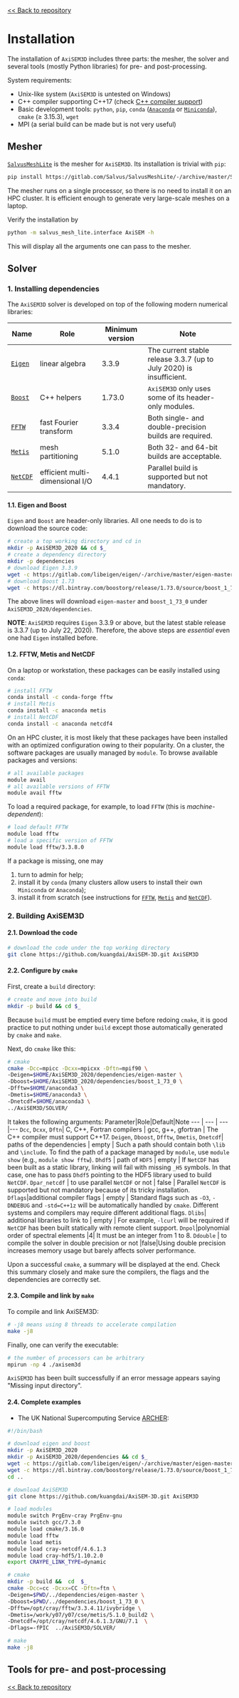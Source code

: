 [<< Back to repository](https://github.com/kuangdai/AxiSEM-3D)


# Installation
The installation of `AxiSEM3D` includes three parts: the mesher, the solver and several tools (mostly Python libraries) for pre- and post-processing.

System requirements:
* Unix-like system (`AxiSEM3D` is untested on Windows)
* C++ compiler supporting C++17 (check [C++ compiler support](https://en.cppreference.com/w/cpp/compiler_support))
* Basic development tools: `python`, `pip`, `conda` ([`Anaconda`](https://docs.anaconda.com/anaconda/install/) or [`Miniconda`](https://docs.conda.io/en/latest/miniconda.html)), `cmake` (≥ 3.15.3), `wget`
* MPI (a serial build can be made but is not very useful) 



## Mesher
[`SalvusMeshLite`](https://gitlab.com/Salvus/SalvusMeshLite) is the mesher for `AxiSEM3D`. Its installation is trivial with `pip`: 
```bash
pip install https://gitlab.com/Salvus/SalvusMeshLite/-/archive/master/SalvusMeshLite-master.zip
```
The mesher runs on a single processor, so there is no need to install it on an HPC cluster. It is efficient enough to generate very large-scale meshes on a laptop.

Verify the installation by
```bash
python -m salvus_mesh_lite.interface AxiSEM -h
```
This will display all the arguments one can pass to the mesher. 


## Solver

### 1. Installing dependencies

The `AxiSEM3D` solver is developed on top of the following modern numerical libraries:

Name|Role|Minimum version|Note
--- | --- | ---|---
[`Eigen`](http://eigen.tuxfamily.org/index.php?title=Main_Page) | linear algebra | 3.3.9 | The current stable release 3.3.7 (up to July 2020) is insufficient.
[`Boost`](https://www.boost.org/) | C++ helpers | 1.73.0 | `AxiSEM3D` only uses some of its header-only modules.
[`FFTW`](http://www.fftw.org/) | fast Fourier transform | 3.3.4 | Both single- and double-precision builds are required.
[`Metis`](http://glaros.dtc.umn.edu/gkhome/metis/metis/overview) | mesh partitioning | 5.1.0 | Both 32- and 64-bit builds are acceptable.
[`NetCDF`](https://www.unidata.ucar.edu/software/netcdf/docs/index.html) | efficient multi-dimensional I/O | 4.4.1 | Parallel build is supported but not mandatory.

#### 1.1. Eigen and Boost

`Eigen` and `Boost` are header-only libraries. All one needs to do is to download the source code:
```bash
# create a top working directory and cd in
mkdir -p AxiSEM3D_2020 && cd $_
# create a dependency directory
mkdir -p dependencies
# download Eigen 3.3.9
wget -c https://gitlab.com/libeigen/eigen/-/archive/master/eigen-master.tar.bz2 -O - | tar -jx -C ./dependencies
# download Boost 1.73
wget -c https://dl.bintray.com/boostorg/release/1.73.0/source/boost_1_73_0.tar.bz2 -O - | tar -jx ./dependencies
```
The above lines will download `eigen-master`  and `boost_1_73_0` under `AxiSEM3D_2020/dependencies`.

<strong>NOTE</strong>: `AxiSEM3D` requires `Eigen` 3.3.9 or above, but the latest stable release is 3.3.7 (up to July 22, 2020). Therefore, the above steps are *essential* even one had `Eigen` installed before.


#### 1.2. FFTW, Metis and NetCDF
On a laptop or workstation, these packages can be easily installed using `conda`:

```bash
# install FFTW
conda install -c conda-forge fftw
# install Metis
conda install -c anaconda metis
# install NetCDF
conda install -c anaconda netcdf4
```

On an HPC cluster, it is most likely that these packages have been installed with an optimized configuration owing to their popularity. On a cluster, the software packages are usually managed by `module`.  To browse available packages and versions:
```bash
# all available packages
module avail
# all available versions of FFTW
module avail fftw
```

To load a required package, for example, to load `FFTW` (this is *machine-dependent*):
```bash
# load default FFTW
module load fftw
# load a specific version of FFTW
module load fftw/3.3.8.0
```

If a package is missing, one may 
1. turn to admin for help;
2. install it by `conda` (many clusters allow users to install their own `Miniconda` or `Anaconda`);
3. install it from scratch (see instructions for [`FFTW`](http://www.fftw.org/fftw3_doc/Installation-on-Unix.html), [`Metis`](http://glaros.dtc.umn.edu/gkhome/metis/metis/download) and [`NetCDF`](https://www.unidata.ucar.edu/software/netcdf/docs/getting_and_building_netcdf.html)).  




### 2. Building AxiSEM3D
#### 2.1. Download the code
```bash
# download the code under the top working directory
git clone https://github.com/kuangdai/AxiSEM-3D.git AxiSEM3D
```

#### 2.2.  Configure by `cmake`
First, create a `build` directory: 
```bash
# create and move into build
mkdir -p build && cd $_
```
Because `build` must be emptied every time before redoing `cmake`, it is good practice to put nothing under `build` except those automatically generated by `cmake` and `make`. 

Next, do `cmake` like this:
```bash
# cmake
cmake -Dcc=mpicc -Dcxx=mpicxx -Dftn=mpif90 \
-Deigen=$HOME/AxiSEM3D_2020/dependencies/eigen-master \
-Dboost=$HOME/AxiSEM3D_2020/dependencies/boost_1_73_0 \
-Dfftw=$HOME/anaconda3 \
-Dmetis=$HOME/anaconda3 \
-Dnetcdf=$HOME/anaconda3 \
../AxiSEM3D/SOLVER/
```

It takes the following arguments:
Parameter|Role|Default|Note
--- | --- | ---|---
`Dcc`, `Dcxx`, `Dftn`| C, C++, Fortran compilers | gcc, g++, gfortran | The C++ compiler must support C++17.
`Deigen`, `Dboost`, `Dfftw`, `Dmetis`, `Dnetcdf`| paths of the dependencies | empty | Such a path should contain both `\lib` and `\include`. To find the path of a package managed by `module`, use `module show` (e.g., `module show fftw`). 
`Dhdf5` | path of `HDF5` | empty | If `NetCDF` has been built as a static library, linking will fail with missing `_H5` symbols. In that case, one has to pass `Dhdf5` pointing to the HDF5 library used to build `NetCDF`.
`Dpar_netcdf` | to use parallel `NetCDF` or not | false | Parallel `NetCDF` is supported but not mandatory because of its tricky installation.
`Dflags`|additional compiler flags | empty | Standard flags such as `-O3`, `-DNDEBUG` and `-std=C++1z` will be automatically handled by `cmake`. Different systems and compilers may require different additional flags.
`Dlibs`| additional libraries to link to | empty | For example, `-lcurl` will be required if `NetCDF` has been built statically with remote client support.
`Dnpol`|polynomial order of spectral elements |4| It must be an integer from 1 to 8.
`Ddouble` | to compile the solver in double precision or not |false|Using double precision increases memory usage but barely affects solver performance.

Upon a successful `cmake`, a summary will be displayed at the end. Check this summary closely and make sure the compilers, the flags and the dependencies are correctly set.

#### 2.3.  Compile and link by `make`
To compile and link AxiSEM3D:
```bash
# -j8 means using 8 threads to accelerate compilation
make -j8
```
Finally, one can verify the executable:
```bash
# the number of processors can be arbitrary
mpirun -np 4 ./axisem3d
```
`AxiSEM3D` has been built successfully if an error message appears saying "Missing input directory".

#### 2.4.  Complete examples
* The UK National Supercomputing Service  [ARCHER](https://www.archer.ac.uk/):

```bash
#!/bin/bash

# download eigen and boost
mkdir -p AxiSEM3D_2020
mkdir -p AxiSEM3D_2020/dependencies && cd $_
wget -c https://gitlab.com/libeigen/eigen/-/archive/master/eigen-master.tar.bz2 -O - | tar -jx
wget -c https://dl.bintray.com/boostorg/release/1.73.0/source/boost_1_73_0.tar.bz2 -O - | tar -jx
cd ..

# download AxiSEM3D
git clone https://github.com/kuangdai/AxiSEM-3D.git AxiSEM3D

# load modules
module switch PrgEnv-cray PrgEnv-gnu
module switch gcc/7.3.0
module load cmake/3.16.0
module load fftw
module load metis
module load cray-netcdf/4.6.1.3
module load cray-hdf5/1.10.2.0
export CRAYPE_LINK_TYPE=dynamic

# cmake
mkdir -p build &&  cd  $_
cmake -Dcc=cc -Dcxx=CC -Dftn=ftn \
-Deigen=$PWD/../dependencies/eigen-master \
-Dboost=$PWD/../dependencies/boost_1_73_0 \
-Dfftw=/opt/cray/fftw/3.3.4.11/ivybridge \
-Dmetis=/work/y07/y07/cse/metis/5.1.0_build2 \
-Dnetcdf=/opt/cray/netcdf/4.6.1.3/GNU/7.1  \
-Dflags=-fPIC  ../AxiSEM3D/SOLVER/

# make
make -j8
```



## Tools for pre- and post-processing




[<< Back to repository](https://github.com/kuangdai/AxiSEM-3D)
<!--stackedit_data:
eyJoaXN0b3J5IjpbMTc0NzkzNDI3OCwtMjE3NTQyODM0LDY4Nz
c4OTg0NiwtMTcwNjM3MjgyNCw0MDQ3OTcxNzMsLTE5NTE1NTEy
NDEsLTY5NTQ2ODM4LDc2NDAyNjUxNywzNTUwNzMxNTQsLTY3OD
AyMTUwMCwtMjA2OTg0NzYzNywtMTQzNTIwNjAzMSwtMTQ0NjQy
MjYyLC0xNjc2MDQxOCwxMDYyOTI0MjQ5LDY5MTA4NjI3LDM5Mz
E0NjgyNiwxMTU3OTAzMzg1LDE1MzY0MzIzNTcsLTE5MjM0NDk2
NF19
-->